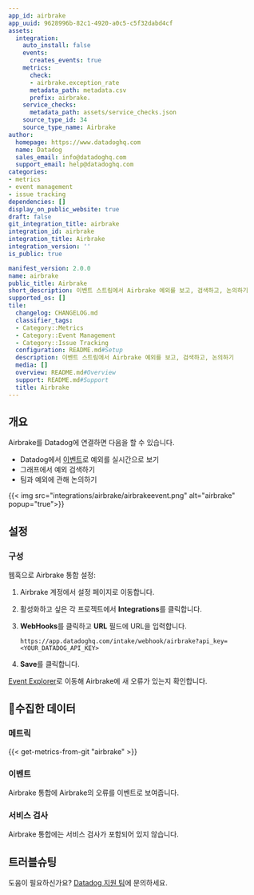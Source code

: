 ```yaml
---
app_id: airbrake
app_uuid: 9628996b-82c1-4920-a0c5-c5f32dabd4cf
assets:
  integration:
    auto_install: false
    events:
      creates_events: true
    metrics:
      check:
      - airbrake.exception_rate
      metadata_path: metadata.csv
      prefix: airbrake.
    service_checks:
      metadata_path: assets/service_checks.json
    source_type_id: 34
    source_type_name: Airbrake
author:
  homepage: https://www.datadoghq.com
  name: Datadog
  sales_email: info@datadoghq.com
  support_email: help@datadoghq.com
categories:
- metrics
- event management
- issue tracking
dependencies: []
display_on_public_website: true
draft: false
git_integration_title: airbrake
integration_id: airbrake
integration_title: Airbrake
integration_version: ''
is_public: true

manifest_version: 2.0.0
name: airbrake
public_title: Airbrake
short_description: 이벤트 스트림에서 Airbrake 예외를 보고, 검색하고, 논의하기
supported_os: []
tile:
  changelog: CHANGELOG.md
  classifier_tags:
  - Category::Metrics
  - Category::Event Management
  - Category::Issue Tracking
  configuration: README.md#Setup
  description: 이벤트 스트림에서 Airbrake 예외를 보고, 검색하고, 논의하기
  media: []
  overview: README.md#Overview
  support: README.md#Support
  title: Airbrake
---
```


<!--  SOURCED FROM https://github.com/DataDog/integrations-internal-core -->
## 개요

Airbrake를 Datadog에 연결하면 다음을 할 수 있습니다.

- Datadog에서 [이벤트][1]로 예외를 실시간으로 보기
- 그래프에서 예외 검색하기
- 팀과 예외에 관해 논의하기

{{< img src="integrations/airbrake/airbrakeevent.png" alt="airbrake" popup="true">}}

## 설정

### 구성

웹훅으로 Airbrake 통합 설정:

1. Airbrake 계정에서 설정 페이지로 이동합니다.

2. 활성화하고 싶은 각 프로젝트에서 **Integrations**를 클릭합니다.

3. **WebHooks**를 클릭하고 **URL** 필드에 URL을 입력합니다.

    ```text
    https://app.datadoghq.com/intake/webhook/airbrake?api_key=<YOUR_DATADOG_API_KEY>
    ```

4. **Save**를 클릭합니다.

[Event Explorer][2]로 이동해 Airbrake에 새 오류가 있는지 확인합니다.

## 수집한 데이터

### 메트릭
{{< get-metrics-from-git "airbrake" >}}


### 이벤트

Airbrake 통합에 Airbrake의 오류를 이벤트로 보여줍니다.

### 서비스 검사

Airbrake 통합에는 서비스 검사가 포함되어 있지 않습니다.

## 트러블슈팅

도움이 필요하신가요? [Datadog 지원 팀][4]에 문의하세요.

[1]: https://docs.datadoghq.com/ko/events/
[2]: https://app.datadoghq.com/event/explorer
[3]: https://github.com/DataDog/integrations-internal-core/blob/main/airbrake/metadata.csv
[4]: https://docs.datadoghq.com/ko/help/
